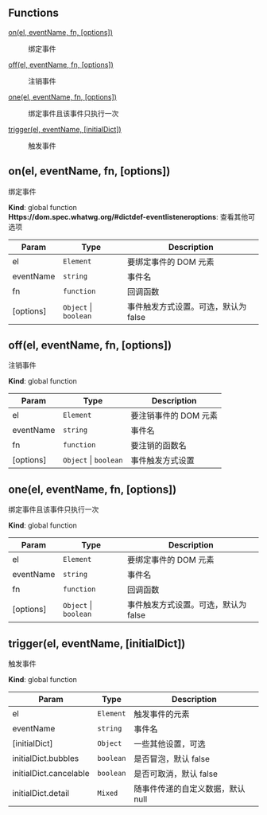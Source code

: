 ## Functions

<dl>
<dt><a href="#on">on(el, eventName, fn, [options])</a></dt>
<dd><p>绑定事件</p>
</dd>
<dt><a href="#off">off(el, eventName, fn, [options])</a></dt>
<dd><p>注销事件</p>
</dd>
<dt><a href="#one">one(el, eventName, fn, [options])</a></dt>
<dd><p>绑定事件且该事件只执行一次</p>
</dd>
<dt><a href="#trigger">trigger(el, eventName, [initialDict])</a></dt>
<dd><p>触发事件</p>
</dd>
</dl>

<a name="on"></a>

## on(el, eventName, fn, [options])
绑定事件

**Kind**: global function  
**Https://dom.spec.whatwg.org/#dictdef-eventlisteneroptions**: 查看其他可选项  

| Param | Type | Description |
| --- | --- | --- |
| el | <code>Element</code> | 要绑定事件的 DOM 元素 |
| eventName | <code>string</code> | 事件名 |
| fn | <code>function</code> | 回调函数 |
| [options] | <code>Object</code> \| <code>boolean</code> | 事件触发方式设置。可选，默认为 false |

<a name="off"></a>

## off(el, eventName, fn, [options])
注销事件

**Kind**: global function  

| Param | Type | Description |
| --- | --- | --- |
| el | <code>Element</code> | 要注销事件的 DOM 元素 |
| eventName | <code>string</code> | 事件名 |
| fn | <code>function</code> | 要注销的函数名 |
| [options] | <code>Object</code> \| <code>boolean</code> | 事件触发方式设置 |

<a name="one"></a>

## one(el, eventName, fn, [options])
绑定事件且该事件只执行一次

**Kind**: global function  

| Param | Type | Description |
| --- | --- | --- |
| el | <code>Element</code> | 要绑定事件的 DOM 元素 |
| eventName | <code>string</code> | 事件名 |
| fn | <code>function</code> | 回调函数 |
| [options] | <code>Object</code> \| <code>boolean</code> | 事件触发方式设置。可选，默认为 false |

<a name="trigger"></a>

## trigger(el, eventName, [initialDict])
触发事件

**Kind**: global function  

| Param | Type | Description |
| --- | --- | --- |
| el | <code>Element</code> | 触发事件的元素 |
| eventName | <code>string</code> | 事件名 |
| [initialDict] | <code>Object</code> | 一些其他设置，可选 |
| initialDict.bubbles | <code>boolean</code> | 是否冒泡，默认 false |
| initialDict.cancelable | <code>boolean</code> | 是否可取消，默认 false |
| initialDict.detail | <code>Mixed</code> | 随事件传递的自定义数据，默认 null |

